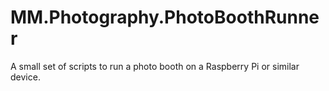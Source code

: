# MM.Photography.PhotoBoothRunner
A small set of scripts to run a photo booth on a Raspberry Pi or similar device.
